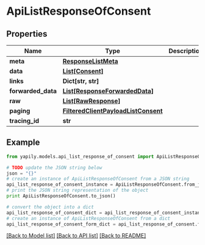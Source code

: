 # ApiListResponseOfConsent


## Properties
Name | Type | Description | Notes
------------ | ------------- | ------------- | -------------
**meta** | [**ResponseListMeta**](ResponseListMeta.md) |  | [optional] 
**data** | [**List[Consent]**](Consent.md) |  | [optional] 
**links** | **Dict[str, str]** |  | [optional] 
**forwarded_data** | [**List[ResponseForwardedData]**](ResponseForwardedData.md) |  | [optional] 
**raw** | [**List[RawResponse]**](RawResponse.md) |  | [optional] 
**paging** | [**FilteredClientPayloadListConsent**](FilteredClientPayloadListConsent.md) |  | [optional] 
**tracing_id** | **str** |  | [optional] 

## Example

```python
from yapily.models.api_list_response_of_consent import ApiListResponseOfConsent

# TODO update the JSON string below
json = "{}"
# create an instance of ApiListResponseOfConsent from a JSON string
api_list_response_of_consent_instance = ApiListResponseOfConsent.from_json(json)
# print the JSON string representation of the object
print ApiListResponseOfConsent.to_json()

# convert the object into a dict
api_list_response_of_consent_dict = api_list_response_of_consent_instance.to_dict()
# create an instance of ApiListResponseOfConsent from a dict
api_list_response_of_consent_form_dict = api_list_response_of_consent.from_dict(api_list_response_of_consent_dict)
```
[[Back to Model list]](../README.md#documentation-for-models) [[Back to API list]](../README.md#documentation-for-api-endpoints) [[Back to README]](../README.md)


